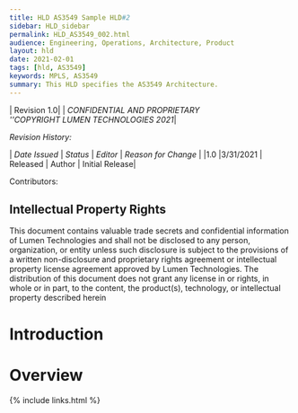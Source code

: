 ```yaml
---
title: HLD AS3549 Sample HLD#2
sidebar: HLD_sidebar
permalink: HLD_AS3549_002.html
audience: Engineering, Operations, Architecture, Product
layout: hld
date: 2021-02-01
tags: [hld, AS3549]
keywords: MPLS, AS3549
summary: This HLD specifies the AS3549 Architecture.
---
```


|  Revision 1.0|
| *CONFIDENTIAL AND PROPRIETARY<br> ''COPYRIGHT LUMEN TECHNOLOGIES 2021*|


*Revision History:*

| *Date Issued* | *Status* | *Editor* | *Reason for Change* |
|1.0 |3/31/2021 | Released | Author | Initial Release|

 Contributors:

## Intellectual Property Rights

This document contains valuable trade secrets and confidential information of Lumen Technologies and shall not be disclosed to any person, organization, or entity unless such disclosure is subject to the provisions of a written non-disclosure and proprietary rights agreement or intellectual property license agreement approved by Lumen Technologies. The distribution of this document does not grant any license in or rights, in whole or in part, to the content, the product(s), technology, or intellectual property described herein

# Introduction

# Overview


{% include links.html %}
